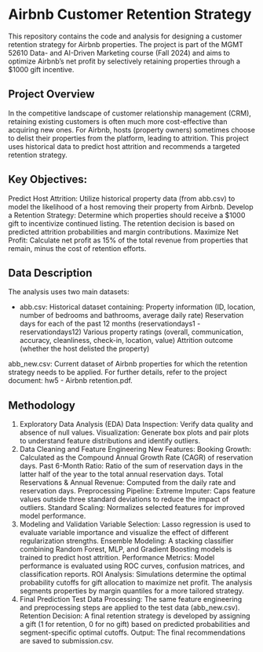 # Airbnb Customer Retention Strategy

This repository contains the code and analysis for designing a customer retention strategy for Airbnb properties. The project is part of the MGMT 52610 Data- and AI-Driven Marketing course (Fall 2024) and aims to optimize Airbnb’s net profit by selectively retaining properties through a $1000 gift incentive.

## Project Overview
In the competitive landscape of customer relationship management (CRM), retaining existing customers is often much more cost-effective than acquiring new ones. For Airbnb, hosts (property owners) sometimes choose to delist their properties from the platform, leading to attrition. This project uses historical data to predict host attrition and recommends a targeted retention strategy.

## Key Objectives:
Predict Host Attrition: Utilize historical property data (from abb.csv) to model the likelihood of a host removing their property from Airbnb.
Develop a Retention Strategy: Determine which properties should receive a $1000 gift to incentivize continued listing. The retention decision is based on predicted attrition probabilities and margin contributions.
Maximize Net Profit: Calculate net profit as 15% of the total revenue from properties that remain, minus the cost of retention efforts.

## Data Description
The analysis uses two main datasets:

* abb.csv: 
  Historical dataset containing:
  Property information (ID, location, number of bedrooms and bathrooms, average daily rate)
  Reservation days for each of the past 12 months (reservationdays1 - reservationdays12)
  Various property ratings (overall, communication, accuracy, cleanliness, check-in, location, value)
  Attrition outcome (whether the host delisted the property)

abb_new.csv: Current dataset of Airbnb properties for which the retention strategy needs to be applied.
For further details, refer to the project document: hw5 - Airbnb retention.pdf.

## Methodology
1. Exploratory Data Analysis (EDA)
Data Inspection: Verify data quality and absence of null values.
Visualization: Generate box plots and pair plots to understand feature distributions and identify outliers.
2. Data Cleaning and Feature Engineering
New Features:
Booking Growth: Calculated as the Compound Annual Growth Rate (CAGR) of reservation days.
Past 6-Month Ratio: Ratio of the sum of reservation days in the latter half of the year to the total annual reservation days.
Total Reservations & Annual Revenue: Computed from the daily rate and reservation days.
Preprocessing Pipeline:
Extreme Imputer: Caps feature values outside three standard deviations to reduce the impact of outliers.
Standard Scaling: Normalizes selected features for improved model performance.
3. Modeling and Validation
Variable Selection: Lasso regression is used to evaluate variable importance and visualize the effect of different regularization strengths.
Ensemble Modeling: A stacking classifier combining Random Forest, MLP, and Gradient Boosting models is trained to predict host attrition.
Performance Metrics: Model performance is evaluated using ROC curves, confusion matrices, and classification reports.
ROI Analysis: Simulations determine the optimal probability cutoffs for gift allocation to maximize net profit. The analysis segments properties by margin quantiles for a more tailored strategy.
4. Final Prediction
Test Data Processing: The same feature engineering and preprocessing steps are applied to the test data (abb_new.csv).
Retention Decision: A final retention strategy is developed by assigning a gift (1 for retention, 0 for no gift) based on predicted probabilities and segment-specific optimal cutoffs.
Output: The final recommendations are saved to submission.csv.
